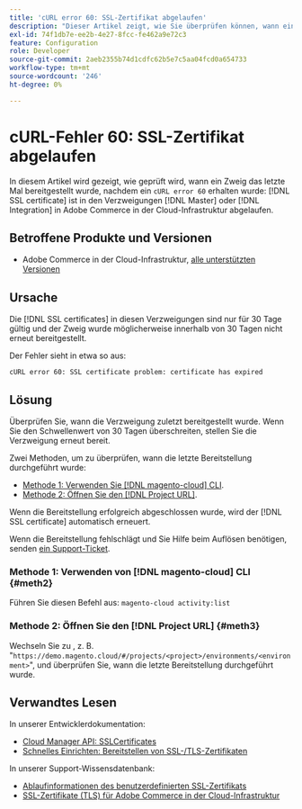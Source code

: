 ```yaml
---
title: 'cURL error 60: SSL-Zertifikat abgelaufen'
description: "Dieser Artikel zeigt, wie Sie überprüfen können, wann eine Verzweigung nach dem Erhalt eines cURL-Fehlers 60 zum letzten Mal bereitgestellt wurde: SSL-Zertifikat ist in den Master- oder Integrationszweigen in Adobe Commerce in der Cloud-Infrastruktur abgelaufen."
exl-id: 74f1db7e-ee2b-4e27-8fcc-fe462a9e72c3
feature: Configuration
role: Developer
source-git-commit: 2aeb2355b74d1cdfc62b5e7c5aa04fcd0a654733
workflow-type: tm+mt
source-wordcount: '246'
ht-degree: 0%

---
```


# cURL-Fehler 60: SSL-Zertifikat abgelaufen

In diesem Artikel wird gezeigt, wie geprüft wird, wann ein Zweig das letzte Mal bereitgestellt wurde, nachdem ein `cURL error 60` erhalten wurde: [!DNL SSL certificate] ist in den Verzweigungen [!DNL Master] oder [!DNL Integration] in Adobe Commerce in der Cloud-Infrastruktur abgelaufen.

## Betroffene Produkte und Versionen

* Adobe Commerce in der Cloud-Infrastruktur, [alle unterstützten Versionen](https://magento.com/sites/default/files/magento-software-lifecycle-policy.pdf)

## Ursache

Die [!DNL SSL certificates] in diesen Verzweigungen sind nur für 30 Tage gültig und der Zweig wurde möglicherweise innerhalb von 30 Tagen nicht erneut bereitgestellt.

Der Fehler sieht in etwa so aus:

```cURL
cURL error 60: SSL certificate problem: certificate has expired
```

## Lösung

Überprüfen Sie, wann die Verzweigung zuletzt bereitgestellt wurde. Wenn Sie den Schwellenwert von 30 Tagen überschreiten, stellen Sie die Verzweigung erneut bereit.

Zwei Methoden, um zu überprüfen, wann die letzte Bereitstellung durchgeführt wurde:

* [Methode 1: Verwenden Sie  [!DNL magento-cloud] CLI](#meth2).
* [Methode 2: Öffnen Sie den  [!DNL Project URL]](#meth3).

Wenn die Bereitstellung erfolgreich abgeschlossen wurde, wird der [!DNL SSL certificate] automatisch erneuert.

Wenn die Bereitstellung fehlschlägt und Sie Hilfe beim Auflösen benötigen, senden [ein Support-Ticket](https://experienceleague.adobe.com/docs/commerce-knowledge-base/kb/help-center-guide/magento-help-center-user-guide.html#submit-ticket).

### Methode 1: Verwenden von [!DNL magento-cloud] CLI {#meth2}

Führen Sie diesen Befehl aus: `magento-cloud activity:list`

### Methode 2: Öffnen Sie den [!DNL Project URL] {#meth3}

Wechseln Sie zu , z. B. &quot;`https://demo.magento.cloud/#/projects/<project>/environments/<environment>`&quot;, und überprüfen Sie, wann die letzte Bereitstellung durchgeführt wurde.

## Verwandtes Lesen

In unserer Entwicklerdokumentation:

* [Cloud Manager API: SSLCertificates](https://developer.adobe.com/experience-cloud/cloud-manager/reference/api/#tag/SSLCertificates)
* [Schnelles Einrichten: Bereitstellen von SSL-/TLS-Zertifikaten](https://experienceleague.adobe.com/en/docs/commerce-cloud-service/user-guide/cdn/setup-fastly/fastly-configuration#provision-ssltls-certificates)

In unserer Support-Wissensdatenbank:

* [Ablaufinformationen des benutzerdefinierten SSL-Zertifikats](https://experienceleague.adobe.com/docs/commerce-knowledge-base/kb/troubleshooting/miscellaneous/custom-ssl-certificate-expiration-information.html)
* [SSL-Zertifikate (TLS) für Adobe Commerce in der Cloud-Infrastruktur](https://experienceleague.adobe.com/docs/commerce-knowledge-base/kb/how-to/ssl-tls-certificates-for-magento-commerce-cloud-faq.html)
